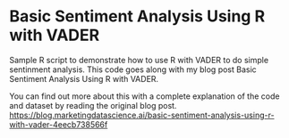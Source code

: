 # Basic Sentiment Analysis Using R with VADER
Sample R script to demonstrate how to use R with VADER to do simple sentinment analysis. This code goes along with my blog post Basic Sentiment Analysis Using R with VADER.

You can find out more about this with a complete explanation of the code and dataset by reading the original blog post.
https://blog.marketingdatascience.ai/basic-sentiment-analysis-using-r-with-vader-4eecb738566f
